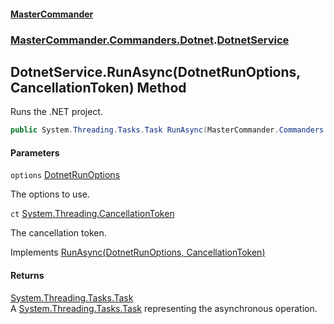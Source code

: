 #### [MasterCommander](MasterCommander.md 'MasterCommander')
### [MasterCommander.Commanders.Dotnet](MasterCommander.Commanders.Dotnet.md 'MasterCommander.Commanders.Dotnet').[DotnetService](DotnetService.md 'MasterCommander.Commanders.Dotnet.DotnetService')

## DotnetService.RunAsync(DotnetRunOptions, CancellationToken) Method

Runs the .NET project.

```csharp
public System.Threading.Tasks.Task RunAsync(MasterCommander.Commanders.Dotnet.CmdRun.DotnetRunOptions? options=null, System.Threading.CancellationToken ct=default(System.Threading.CancellationToken));
```
#### Parameters

<a name='MasterCommander.Commanders.Dotnet.DotnetService.RunAsync(MasterCommander.Commanders.Dotnet.CmdRun.DotnetRunOptions,System.Threading.CancellationToken).options'></a>

`options` [DotnetRunOptions](DotnetRunOptions.md 'MasterCommander.Commanders.Dotnet.CmdRun.DotnetRunOptions')

The options to use.

<a name='MasterCommander.Commanders.Dotnet.DotnetService.RunAsync(MasterCommander.Commanders.Dotnet.CmdRun.DotnetRunOptions,System.Threading.CancellationToken).ct'></a>

`ct` [System.Threading.CancellationToken](https://docs.microsoft.com/en-us/dotnet/api/System.Threading.CancellationToken 'System.Threading.CancellationToken')

The cancellation token.

Implements [RunAsync(DotnetRunOptions, CancellationToken)](IDotnetService.RunAsync(DotnetRunOptions,CancellationToken).md 'MasterCommander.Commanders.Dotnet.IDotnetService.RunAsync(MasterCommander.Commanders.Dotnet.CmdRun.DotnetRunOptions, System.Threading.CancellationToken)')

#### Returns
[System.Threading.Tasks.Task](https://docs.microsoft.com/en-us/dotnet/api/System.Threading.Tasks.Task 'System.Threading.Tasks.Task')  
A [System.Threading.Tasks.Task](https://docs.microsoft.com/en-us/dotnet/api/System.Threading.Tasks.Task 'System.Threading.Tasks.Task') representing the asynchronous operation.